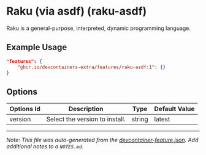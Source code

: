 
# Raku (via asdf) (raku-asdf)

Raku is a general-purpose, interpreted, dynamic programming language.

## Example Usage

```json
"features": {
    "ghcr.io/devcontainers-extra/features/raku-asdf:1": {}
}
```

## Options

| Options Id | Description | Type | Default Value |
|-----|-----|-----|-----|
| version | Select the version to install. | string | latest |



---

_Note: This file was auto-generated from the [devcontainer-feature.json](devcontainer-feature.json).  Add additional notes to a `NOTES.md`._
